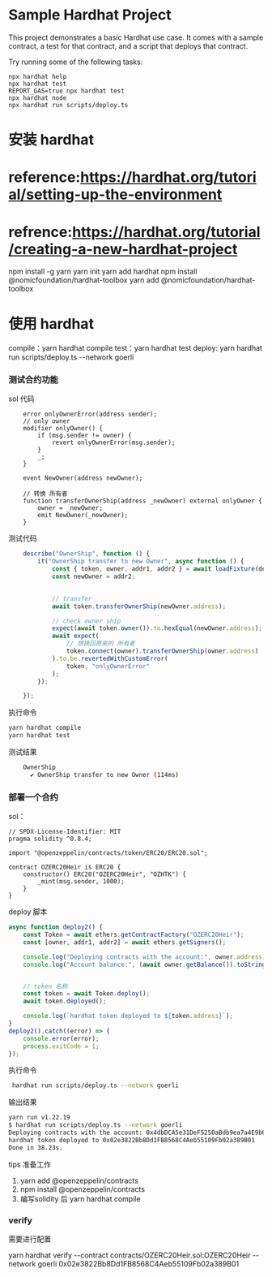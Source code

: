 
# Sample Hardhat Project

This project demonstrates a basic Hardhat use case. It comes with a sample contract, a test for that contract, and a script that deploys that contract.

Try running some of the following tasks:

```shell
npx hardhat help
npx hardhat test
REPORT_GAS=true npx hardhat test
npx hardhat node
npx hardhat run scripts/deploy.ts
```

# 安装 hardhat
# reference:https://hardhat.org/tutorial/setting-up-the-environment
# refrence:https://hardhat.org/tutorial/creating-a-new-hardhat-project


npm install -g yarn
yarn init
yarn add hardhat 
npm install   @nomicfoundation/hardhat-toolbox
yarn add  @nomicfoundation/hardhat-toolbox

# 使用 hardhat

compile：yarn hardhat compile
test：yarn hardhat test
deploy: yarn hardhat run scripts/deploy.ts --network goerli  


### 测试合约功能

sol 代码
```solidity
    error onlyOwnerError(address sender);
    // only owner
    modifier onlyOwner() {
        if (msg.sender != owner) {
            revert onlyOwnerError(msg.sender);
        }
        _;
    }

    event NewOwner(address newOwner);

    // 转换 所有者
    function transferOwnerShip(address _newOwner) external onlyOwner {
        owner = _newOwner;
        emit NewOwner(_newOwner);
    }

```

测试代码
```ts
    describe("OwnerShip", function () {
        it("OwnerShip transfer to new Owner", async function () {
            const { token, owner, addr1, addr2 } = await loadFixture(deployLoadFixture);
            const newOwner = addr2;
            

            // transfer
            await token.transferOwnerShip(newOwner.address);

            // check owner ship
            expect(await token.owner()).to.hexEqual(newOwner.address);
            await expect(
                // 想换回原来的 所有者
                token.connect(owner).transferOwnerShip(owner.address)
            ).to.be.revertedWithCustomError(
                token, "onlyOwnerError"
            );
        });

    });
```

执行命令

```bash
yarn hardhat compile
yarn hardhat test
```

测试结果

``` bash
    OwnerShip
      ✔ OwnerShip transfer to new Owner (114ms)
```


### 部署一个合约


sol：
```solidity
// SPDX-License-Identifier: MIT
pragma solidity ^0.8.4;

import "@openzeppelin/contracts/token/ERC20/ERC20.sol";

contract OZERC20Heir is ERC20 {
    constructor() ERC20("OZERC20Heir", "OZHTK") {
        _mint(msg.sender, 1000);
    }
}

```
deploy 脚本
```ts
async function deploy2() {
    const Token = await ethers.getContractFactory("OZERC20Heir");
    const [owner, addr1, addr2] = await ethers.getSigners();

    console.log("Deploying contracts with the account:", owner.address);
    console.log("Account balance:", (await owner.getBalance()).toString());


    // token 名称
    const token = await Token.deploy();
    await token.deployed();

    console.log(`hardhat token deployed to ${token.address}`);
}
deploy2().catch((error) => {
    console.error(error);
    process.exitCode = 1;
});

```
执行命令
```bash
 hardhat run scripts/deploy.ts --network goerli
```

输出结果
```bash
yarn run v1.22.19
$ hardhat run scripts/deploy.ts --network goerli
Deploying contracts with the account: 0x4dbDCA5e31DeF5250aBdb9ea7a4E9b6833d382FdAccount balance: 554040686065201815
hardhat token deployed to 0x02e3822Bb8Dd1FB8568C4Aeb55109Fb02a389B01
Done in 38.23s.
```
tips 准备工作
1. yarn add @openzeppelin/contracts
2. npm install @openzeppelin/contracts
3. 编写solidity 后 yarn hardhat compile


### verify
需要进行配置

yarn hardhat verify --contract contracts/OZERC20Heir.sol:OZERC20Heir --network goerli 0x02e3822Bb8Dd1FB8568C4Aeb55109Fb02a389B01